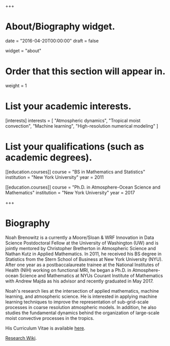 +++
# About/Biography widget.

date = "2016-04-20T00:00:00"
draft = false

widget = "about"

# Order that this section will appear in.
weight = 1

# List your academic interests.
[interests]
  interests = [
    "Atmospheric dynamics",
    "Tropical moist convection",
    "Machine learning",
    "High-resolution numerical modeling"
  ]

# List your qualifications (such as academic degrees).

[[education.courses]]
  course = "BS in Mathematics and Statistics"
  institution = "New York University"
  year = 2011

[[education.courses]]
  course = "Ph.D. in Atmosphere-Ocean Science and Mathematics"
  institution = "New York University"
  year = 2017
 
+++

# Biography

<!-- Noah Brenowitz graduated with a Ph.D. from the Courant Institute in May 2017, and his advisor was [Andrew Majda](http://www.math.nyu.edu/faculty/majda/). He started a post-doctoral fellowship with [Chris Bretherton](https://atmos.washington.edu/~breth/)  and [Nathan Kutz](http://faculty.washington.edu/kutz/) at the University of Washington in August 2017. His research is focused on applying tools from machine learning improve the treatment of rain/cloud processes in global climate models. -->


Noah Brenowitz is a currently a Moore/Sloan & WRF Innovation in Data Science Postdoctoral Fellow at the University of Washington (UW) and is jointly mentored by Christopher Bretherton in Atmospheric Science and Nathan Kutz in Applied Mathematics. In 2011, he received his BS degree in Statistics from the Stern School of Business at New York University (NYU). After one year as a postbaccalaureate trainee at the National Institutes of Health (NIH) working on functional MRI, he began a Ph.D. in Atmosphere-ocean Science and Mathematics at NYUs Courant Institute of Mathematics with Andrew Majda as his advisor and recently graduated in May 2017.

Noah's research lies at the intersection of applied mathematics, machine learning, and atmospheric science. He is interested in applying machine learning techniques to improve the representation of sub-grid-scale processes in coarse resolution atmospheric models. In addition, he also studies the fundamental dynamics behind the organization of large-scale moist convective processes in the tropics.



His Curriculum Vitae is available [here](./noah_brenowitz_cv.pdf).

[Research Wiki](http://wiki.noahbrenowitz.com/doku.php).

